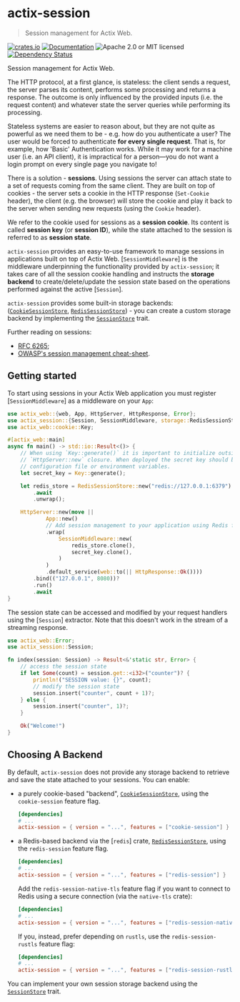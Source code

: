 # actix-session

> Session management for Actix Web.

<!-- prettier-ignore-start -->

[![crates.io](https://img.shields.io/crates/v/actix-session?label=latest)](https://crates.io/crates/actix-session)
[![Documentation](https://docs.rs/actix-session/badge.svg?version=0.10.0)](https://docs.rs/actix-session/0.10.0)
![Apache 2.0 or MIT licensed](https://img.shields.io/crates/l/actix-session)
[![Dependency Status](https://deps.rs/crate/actix-session/0.10.0/status.svg)](https://deps.rs/crate/actix-session/0.10.0)

<!-- prettier-ignore-end -->

<!-- cargo-rdme start -->

Session management for Actix Web.

The HTTP protocol, at a first glance, is stateless: the client sends a request, the server parses its content, performs some processing and returns a response. The outcome is only influenced by the provided inputs (i.e. the request content) and whatever state the server queries while performing its processing.

Stateless systems are easier to reason about, but they are not quite as powerful as we need them to be - e.g. how do you authenticate a user? The user would be forced to authenticate **for every single request**. That is, for example, how 'Basic' Authentication works. While it may work for a machine user (i.e. an API client), it is impractical for a person—you do not want a login prompt on every single page you navigate to!

There is a solution - **sessions**. Using sessions the server can attach state to a set of requests coming from the same client. They are built on top of cookies - the server sets a cookie in the HTTP response (`Set-Cookie` header), the client (e.g. the browser) will store the cookie and play it back to the server when sending new requests (using the `Cookie` header).

We refer to the cookie used for sessions as a **session cookie**. Its content is called **session key** (or **session ID**), while the state attached to the session is referred to as **session state**.

`actix-session` provides an easy-to-use framework to manage sessions in applications built on top of Actix Web. [`SessionMiddleware`] is the middleware underpinning the functionality provided by `actix-session`; it takes care of all the session cookie handling and instructs the **storage backend** to create/delete/update the session state based on the operations performed against the active [`Session`].

`actix-session` provides some built-in storage backends: ([`CookieSessionStore`], [`RedisSessionStore`]) - you can create a custom storage backend by implementing the [`SessionStore`] trait.

Further reading on sessions:

- [RFC 6265](https://datatracker.ietf.org/doc/html/rfc6265);
- [OWASP's session management cheat-sheet](https://cheatsheetseries.owasp.org/cheatsheets/Session_Management_Cheat_Sheet.html).

## Getting started

To start using sessions in your Actix Web application you must register [`SessionMiddleware`] as a middleware on your `App`:

```rust
use actix_web::{web, App, HttpServer, HttpResponse, Error};
use actix_session::{Session, SessionMiddleware, storage::RedisSessionStore};
use actix_web::cookie::Key;

#[actix_web::main]
async fn main() -> std::io::Result<()> {
    // When using `Key::generate()` it is important to initialize outside of the
    // `HttpServer::new` closure. When deployed the secret key should be read from a
    // configuration file or environment variables.
    let secret_key = Key::generate();

    let redis_store = RedisSessionStore::new("redis://127.0.0.1:6379")
        .await
        .unwrap();

    HttpServer::new(move ||
            App::new()
            // Add session management to your application using Redis for session state storage
            .wrap(
                SessionMiddleware::new(
                    redis_store.clone(),
                    secret_key.clone(),
                )
            )
            .default_service(web::to(|| HttpResponse::Ok())))
        .bind(("127.0.0.1", 8080))?
        .run()
        .await
}
```

The session state can be accessed and modified by your request handlers using the [`Session`] extractor. Note that this doesn't work in the stream of a streaming response.

```rust
use actix_web::Error;
use actix_session::Session;

fn index(session: Session) -> Result<&'static str, Error> {
    // access the session state
    if let Some(count) = session.get::<i32>("counter")? {
        println!("SESSION value: {}", count);
        // modify the session state
        session.insert("counter", count + 1)?;
    } else {
        session.insert("counter", 1)?;
    }

    Ok("Welcome!")
}
```

## Choosing A Backend

By default, `actix-session` does not provide any storage backend to retrieve and save the state attached to your sessions. You can enable:

- a purely cookie-based "backend", [`CookieSessionStore`], using the `cookie-session` feature flag.

  ```toml
  [dependencies]
  # ...
  actix-session = { version = "...", features = ["cookie-session"] }
  ```

- a Redis-based backend via the [`redis`] crate, [`RedisSessionStore`], using the `redis-session` feature flag.

  ```toml
  [dependencies]
  # ...
  actix-session = { version = "...", features = ["redis-session"] }
  ```

  Add the `redis-session-native-tls` feature flag if you want to connect to Redis using a secure connection (via the `native-tls` crate):

  ```toml
  [dependencies]
  # ...
  actix-session = { version = "...", features = ["redis-session-native-tls"] }
  ```

  If you, instead, prefer depending on `rustls`, use the `redis-session-rustls` feature flag:

  ```toml
  [dependencies]
  # ...
  actix-session = { version = "...", features = ["redis-session-rustls"] }
  ```

You can implement your own session storage backend using the [`SessionStore`] trait.

[`SessionStore`]: storage::SessionStore
[`CookieSessionStore`]: storage::CookieSessionStore
[`RedisSessionStore`]: storage::RedisSessionStore

<!-- cargo-rdme end -->
